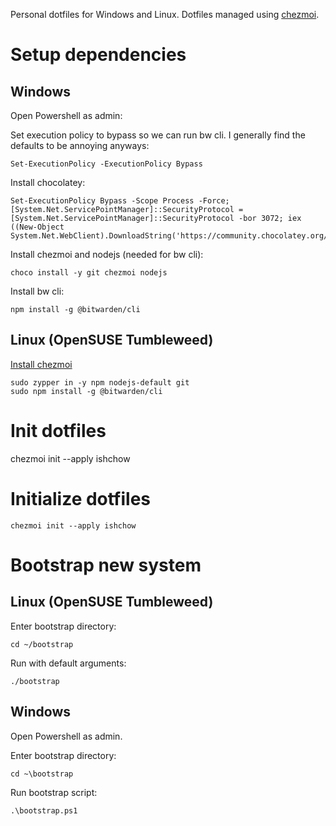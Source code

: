 Personal dotfiles for Windows and Linux. Dotfiles managed using [chezmoi](https://www.chezmoi.io/).

# Setup dependencies

## Windows

Open Powershell as admin:

Set execution policy to bypass so we can run bw cli. I generally find the defaults to be annoying anyways:

`Set-ExecutionPolicy -ExecutionPolicy Bypass`

Install chocolatey:

```
Set-ExecutionPolicy Bypass -Scope Process -Force; [System.Net.ServicePointManager]::SecurityProtocol = [System.Net.ServicePointManager]::SecurityProtocol -bor 3072; iex ((New-Object System.Net.WebClient).DownloadString('https://community.chocolatey.org/install.ps1'))
```

Install chezmoi and nodejs (needed for bw cli):

`choco install -y git chezmoi nodejs`

Install bw cli:

`npm install -g @bitwarden/cli`

## Linux (OpenSUSE Tumbleweed)

[Install chezmoi](https://www.chezmoi.io/docs/install/)

```
sudo zypper in -y npm nodejs-default git
sudo npm install -g @bitwarden/cli
```

# Init dotfiles
chezmoi init --apply ishchow


# Initialize dotfiles

`chezmoi init --apply ishchow`

# Bootstrap new system
## Linux (OpenSUSE Tumbleweed)

Enter bootstrap directory:

`cd ~/bootstrap`

Run with default arguments:

`./bootstrap`

## Windows

Open Powershell as admin.

Enter bootstrap directory:

`cd ~\bootstrap`

Run bootstrap script:

`.\bootstrap.ps1`
